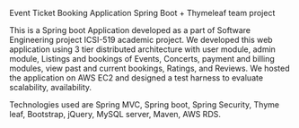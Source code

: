 Event Ticket Booking Application
Spring Boot + Thymeleaf team project


This is a Spring boot Application developed as a part of Software Engineering project ICSI-519 academic project. We developed this web application using 3 tier distributed architecture with user module, admin module, Listings and bookings of Events, Concerts, payment and billing modules, view past and current bookings, Ratings, and Reviews. We hosted the application on AWS EC2 and designed a test harness to evaluate scalability, availability.

Technologies used are Spring MVC, Spring boot, Spring Security, Thyme leaf, Bootstrap, jQuery, MySQL server, Maven, AWS RDS.
